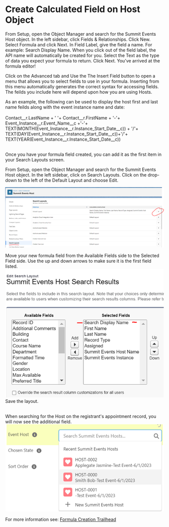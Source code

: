 # Create Calculated Field on Host Object #

From Setup, open the Object Manager and search for the Summit Events Host object.
In the left sidebar, click Fields & Relationships.
Click New.
Select Formula and click Next.
In Field Label, give the field a name.  For example: Search Display Name.
When you click out of the field label, the API name will automatically be created for you.
Select the Text as the type of data you expect your formula to return.
Click Next. You’ve arrived at the formula editor! <br>

Click on the Advanced tab and Use the The Insert Field button to open a menu that allows you to select fields to use in your formula. Inserting from this menu automatically generates the correct syntax for accessing fields. The feilds you include here will depend upon how you are using Hosts.

As an example, the following can be used to display the host first and last name feilds along with the event instance name and date:<br><br>
Contact__r.LastName + ' '+ Contact__r.FirstName + '-'+  Event_Instance__r.Event_Name__c +'-'+ TEXT(MONTH(Event_Instance__r.Instance_Start_Date__c)) + '/'+
TEXT(DAY(Event_Instance__r.Instance_Start_Date__c))+'/'+
TEXT(YEAR(Event_Instance__r.Instance_Start_Date__c))

<br>
Once you have your formula field created, you can add it as the first item in your Search Layouts screen.

From Setup, open the Object Manager and search for the Summit Events Host object.
In the left sidebar, click on Search Layouts. 
Click on the drop-down to the left of the Default Layout and choose Edit.
<br>

![Event Host Search Layout Page](../images/EventHost-SearchLayoutP1.PNG)

Move your new formula field from the Available Fields side to the Selected Field side.  Use the up and down arrows to make sure it is the first field listed.  <br>
![Event Host Search Layout Page2](../images/EventHost-SearchLayoutP2.PNG)
Save the layout.<br>
<br>

When searching for the Host on the registrant's appointment record, you will now see the additional field.
![Event Host Formula Lookup](../images/EventHost-FormulaOnLookupScreen.PNG)



For more information see: [Formula Creation Trailhead](https://trailhead.salesforce.com/content/learn/modules/point_click_business_logic/formula_fields)
